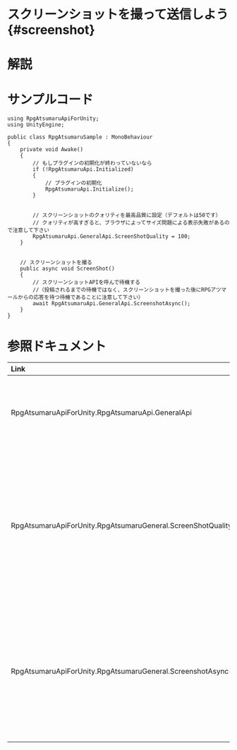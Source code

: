 スクリーンショットを撮って送信しよう {#screenshot}
===

# 解説



# サンプルコード

~~~{.cs}
using RpgAtsumaruApiForUnity;
using UnityEngine;

public class RpgAtsumaruSample : MonoBehaviour
{
    private void Awake()
    {
        // もしプラグインの初期化が終わっていないなら
        if (!RpgAtsumaruApi.Initialized)
        {
            // プラグインの初期化
            RpgAtsumaruApi.Initialize();
        }


        // スクリーンショットのクォリティを最高品質に設定（デフォルトは50です）
        // クォリティが高すぎると、ブラウザによってサイズ問題による表示失敗があるので注意して下さい
        RpgAtsumaruApi.GeneralApi.ScreenShotQuality = 100;
    }


    // スクリーンショットを撮る
    public async void ScreenShot()
    {
        // スクリーンショットAPIを呼んで待機する
        //（投稿されるまでの待機ではなく、スクリーンショットを撮った後にRPGアツマールからの応答を待つ待機であることに注意して下さい）
        await RpgAtsumaruApi.GeneralApi.ScreenshotAsync();
    }
}
~~~

# 参照ドキュメント

| Link | Help |
| :--- | :--- |
| RpgAtsumaruApiForUnity.RpgAtsumaruApi.GeneralApi | 汎用APIを取得するプロパティ |
| RpgAtsumaruApiForUnity.RpgAtsumaruGeneral.ScreenShotQuality | スクリーンショットのクォリティを取得設定するプロパティ |
| RpgAtsumaruApiForUnity.RpgAtsumaruGeneral.ScreenshotAsync() | スクリーンショットを撮って直ちにプレビューする関数 |

